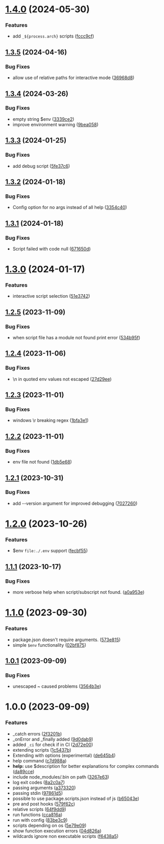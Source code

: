 # [1.4.0](https://github.com/UnderKoen/bsm/compare/v1.3.5...v1.4.0) (2024-05-30)


### Features

* add `_${process.arch}` scripts ([fccc9cf](https://github.com/UnderKoen/bsm/commit/fccc9cf98ae32953aa644fb6b9628482a61b24cc))

## [1.3.5](https://github.com/UnderKoen/bsm/compare/v1.3.4...v1.3.5) (2024-04-16)


### Bug Fixes

* allow use of relative paths for interactive mode ([36968d8](https://github.com/UnderKoen/bsm/commit/36968d84e7907dea4b2971c7a66891801655bbc4))

## [1.3.4](https://github.com/UnderKoen/bsm/compare/v1.3.3...v1.3.4) (2024-03-26)


### Bug Fixes

* empty string $env ([3339ce2](https://github.com/UnderKoen/bsm/commit/3339ce2bea5ce80efa23b5d06ab905f706668b20))
* improve environment warning ([9bea058](https://github.com/UnderKoen/bsm/commit/9bea05884495a8c350802ab9ee02da8a2156d877))

## [1.3.3](https://github.com/UnderKoen/bsm/compare/v1.3.2...v1.3.3) (2024-01-25)


### Bug Fixes

* add debug script ([5fe37c6](https://github.com/UnderKoen/bsm/commit/5fe37c68f408898ee3a75dbbee62b834ed54e31f))

## [1.3.2](https://github.com/UnderKoen/bsm/compare/v1.3.1...v1.3.2) (2024-01-18)


### Bug Fixes

* Config option for no args instead of all help ([3354c40](https://github.com/UnderKoen/bsm/commit/3354c4097dd4163a7796c934c96ff2d52be3d6c6))

## [1.3.1](https://github.com/UnderKoen/bsm/compare/v1.3.0...v1.3.1) (2024-01-18)


### Bug Fixes

* Script failed with code null ([671650d](https://github.com/UnderKoen/bsm/commit/671650db740da7690ce6d8e721a4cd3327d26e8e))

# [1.3.0](https://github.com/UnderKoen/bsm/compare/v1.2.5...v1.3.0) (2024-01-17)


### Features

* interactive script selection ([51e3742](https://github.com/UnderKoen/bsm/commit/51e37424f2e9fd3446e76e06a0723ded18de17a4))

## [1.2.5](https://github.com/UnderKoen/bsm/compare/v1.2.4...v1.2.5) (2023-11-09)


### Bug Fixes

* when script file has a module not found print error ([534b95f](https://github.com/UnderKoen/bsm/commit/534b95f5a0045717a167896362cd1178e5653a74))

## [1.2.4](https://github.com/UnderKoen/bsm/compare/v1.2.3...v1.2.4) (2023-11-06)


### Bug Fixes

* \n in quoted env values not escaped ([27d29ee](https://github.com/UnderKoen/bsm/commit/27d29eeb133cd2cec9afce05887d82a7ce89c113))

## [1.2.3](https://github.com/UnderKoen/bsm/compare/v1.2.2...v1.2.3) (2023-11-01)


### Bug Fixes

* windows \r breaking regex ([1bfa3e1](https://github.com/UnderKoen/bsm/commit/1bfa3e138ad71ae3ad7b8b015bfd4c88ad7a6537))

## [1.2.2](https://github.com/UnderKoen/bsm/compare/v1.2.1...v1.2.2) (2023-11-01)


### Bug Fixes

* env file not found ([1db5e68](https://github.com/UnderKoen/bsm/commit/1db5e68c20ec371fc78543f5ad12083127573829))

## [1.2.1](https://github.com/UnderKoen/bsm/compare/v1.2.0...v1.2.1) (2023-10-31)


### Bug Fixes

* add --version argument for improved debugging ([7027260](https://github.com/UnderKoen/bsm/commit/70272600616e8c27e6bd3e53bd94c0b0c281a724))

# [1.2.0](https://github.com/UnderKoen/bsm/compare/v1.1.1...v1.2.0) (2023-10-26)


### Features

* $env `file:./.env` support ([fecbf55](https://github.com/UnderKoen/bsm/commit/fecbf555bda95bc28ce02ed2492b7ad76a8a97bd))

## [1.1.1](https://github.com/UnderKoen/bsm/compare/v1.1.0...v1.1.1) (2023-10-17)


### Bug Fixes

* more verbose help when script/subscript not found. ([a0a953e](https://github.com/UnderKoen/bsm/commit/a0a953e6cb74bfe06ee8f6bd7d0f993bee6a5613))

# [1.1.0](https://github.com/UnderKoen/bsm/compare/v1.0.1...v1.1.0) (2023-09-30)


### Features

* package.json doesn't require arguments. ([573e815](https://github.com/UnderKoen/bsm/commit/573e815854462c3609a4cb8962770456eecfc816))
* simple `$env` functionality ([02bf875](https://github.com/UnderKoen/bsm/commit/02bf87510b3f71e6408d6025d1d483263107137a))

## [1.0.1](https://github.com/UnderKoen/bsm/compare/v1.0.0...v1.0.1) (2023-09-09)


### Bug Fixes

* unescaped ~ caused problems ([3564b3e](https://github.com/UnderKoen/bsm/commit/3564b3e6a40217d42930386305584361ebe10e20))

# 1.0.0 (2023-09-09)


### Features

* _catch errors ([2f3201b](https://github.com/UnderKoen/bsm/commit/2f3201bff01858be544b5323b69e92ee59ac058d))
* _onError and _finally added ([9d0dab9](https://github.com/UnderKoen/bsm/commit/9d0dab9676d8ef0d132beae7703c1ac7601e06a3))
* added `_ci` for check if in CI ([2d72e00](https://github.com/UnderKoen/bsm/commit/2d72e005df9df3a2f18af407988683ca791fca61))
* extending scripts ([1c5437b](https://github.com/UnderKoen/bsm/commit/1c5437ba1b844a81ebd535684970b26b1e544232))
* Extending with options (experimental) ([de645b4](https://github.com/UnderKoen/bsm/commit/de645b4a93aa5c2c603c4b71257c852046fe2a18))
* help command ([c7d988a](https://github.com/UnderKoen/bsm/commit/c7d988af238c843bdba9f61113e8261245c0caa4))
* **help:** use $description for better explanations for complex commands ([da89cce](https://github.com/UnderKoen/bsm/commit/da89cce91825685b0b1df8fe866881d552e722f1))
* include node_modules/.bin on path ([3267e63](https://github.com/UnderKoen/bsm/commit/3267e63373d6c76b91f3fa47be39880cb1c07571))
* log exit codes ([8a2c0a7](https://github.com/UnderKoen/bsm/commit/8a2c0a7fbe23dee84f0f990a119d814b0f392d11))
* passing arguments ([a373320](https://github.com/UnderKoen/bsm/commit/a3733207ea7a555241dce4642837c4426531d40b))
* passing stdin ([97861d5](https://github.com/UnderKoen/bsm/commit/97861d59a37c84121bce5de42190b54f7f71c50f))
* possible to use package.scripts.json instead of js ([b65043e](https://github.com/UnderKoen/bsm/commit/b65043eb9cfb8ec2e08a908ba19155d32c77edaa))
* pre and post hooks ([579f62c](https://github.com/UnderKoen/bsm/commit/579f62c5ac878efc274ee9b2c9439bf6d3d20da1))
* relative scripts ([64f9dd9](https://github.com/UnderKoen/bsm/commit/64f9dd9f836e1609346ac456d47d068b4716fed7))
* run functions ([cca816a](https://github.com/UnderKoen/bsm/commit/cca816a779cdf82d623ce3d2f5fbfeb1f0b5eba6))
* run with config ([83be3c9](https://github.com/UnderKoen/bsm/commit/83be3c9ae8c50ff1fc6c49f7256230d1033216d4))
* scripts depending on os ([5e79e09](https://github.com/UnderKoen/bsm/commit/5e79e094a9e8dce373208875617fcc4b6a939629))
* show function execution errors ([04d826a](https://github.com/UnderKoen/bsm/commit/04d826a4fcb1e49074c8a29fdcf9fe17e7906394))
* wildcards ignore non executable scripts ([f6438a5](https://github.com/UnderKoen/bsm/commit/f6438a592671693ce55290db8dcc6b4f8f0c69a0))

